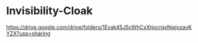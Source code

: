 # Invisibility-Cloak

https://drive.google.com/drive/folders/1Evak45J5cWhCxXtjocrqxNwjvzavKYZX?usp=sharing
